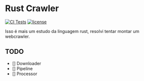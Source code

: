 # Rust Crawler

[![CI Tests](https://img.shields.io/badge/BUILD-PASSING-green?style=for-the-badge)](https://github.com/murilobsd/rakun/actions?query=workflow%3A%22CI+Tests%22) [![license](https://img.shields.io/badge/LICENSE-ISC-blue?style=for-the-badge)](LICENSE)

Isso é mais um estudo da linguagem rust, resolvi tentar montar um webcrawler.

## TODO

- [] Downloader
- [] Pipeline
- [] Processor
